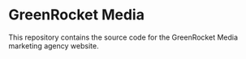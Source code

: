 # GreenRocket Media

This repository contains the source code for the GreenRocket Media marketing agency website.
